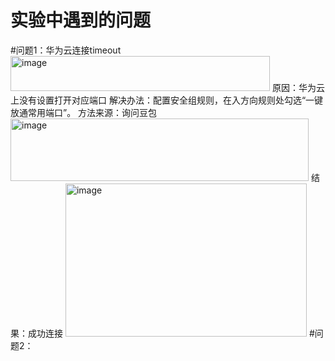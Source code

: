 实验中遇到的问题
====
#问题1：华为云连接timeout
<img width="415" height="56" alt="image" src="https://github.com/user-attachments/assets/848a3b7b-a8ca-48ac-bed9-a9fed4bc4ce3" />
原因：华为云上没有设置打开对应端口
解决办法：配置安全组规则，在入方向规则处勾选“一键放通常用端口”。
方法来源：询问豆包
<img width="477" height="100" alt="image" src="https://github.com/user-attachments/assets/1ffb4b85-a29a-4fd2-869f-b548727ef0d9" />
结果：成功连接
<img width="386" height="245" alt="image" src="https://github.com/user-attachments/assets/f45bb396-f4f9-4830-85ed-cc6709eced12" />
#问题2：
